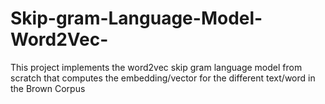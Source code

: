# Skip-gram-Language-Model-Word2Vec-
This project implements the word2vec skip gram language model from scratch that computes the  embedding/vector for the different text/word in the Brown Corpus
